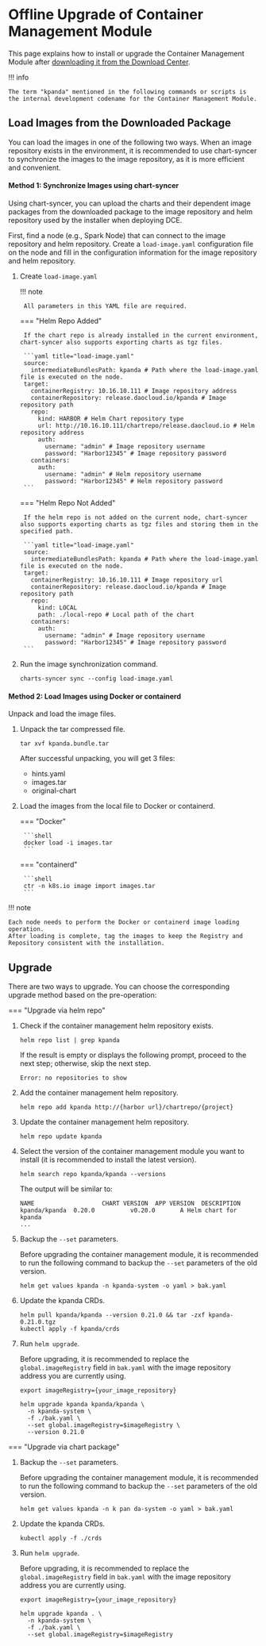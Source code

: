# Offline Upgrade of Container Management Module

This page explains how to install or upgrade the Container Management Module after [downloading it from the Download Center](../../download/modules/kpanda.md).

!!! info

    The term "kpanda" mentioned in the following commands or scripts is the internal development codename for the Container Management Module.

## Load Images from the Downloaded Package

You can load the images in one of the following two ways. When an image repository exists in the environment, it is recommended to use chart-syncer to synchronize the images to the image repository, as it is more efficient and convenient.

#### Method 1: Synchronize Images using chart-syncer

Using chart-syncer, you can upload the charts and their dependent image packages from the downloaded package to the image repository and helm repository used by the installer when deploying DCE.

First, find a node (e.g., Spark Node) that can connect to the image repository and helm repository. Create a `load-image.yaml` configuration file on the node and fill in the configuration information for the image repository and helm repository.

1. Create `load-image.yaml`

    !!! note

        All parameters in this YAML file are required.

    === "Helm Repo Added"

        If the chart repo is already installed in the current environment, chart-syncer also supports exporting charts as tgz files.

        ```yaml title="load-image.yaml"
        source:
          intermediateBundlesPath: kpanda # Path where the load-image.yaml file is executed on the node.
        target:
          containerRegistry: 10.16.10.111 # Image repository address
          containerRepository: release.daocloud.io/kpanda # Image repository path
          repo:
            kind: HARBOR # Helm Chart repository type
            url: http://10.16.10.111/chartrepo/release.daocloud.io # Helm repository address
            auth:
              username: "admin" # Image repository username
              password: "Harbor12345" # Image repository password
          containers:
            auth:
              username: "admin" # Helm repository username
              password: "Harbor12345" # Helm repository password
        ```

    === "Helm Repo Not Added"

        If the helm repo is not added on the current node, chart-syncer also supports exporting charts as tgz files and storing them in the specified path.

        ```yaml title="load-image.yaml"
        source:
          intermediateBundlesPath: kpanda # Path where the load-image.yaml file is executed on the node.
        target:
          containerRegistry: 10.16.10.111 # Image repository url
          containerRepository: release.daocloud.io/kpanda # Image repository path
          repo:
            kind: LOCAL
            path: ./local-repo # Local path of the chart
          containers:
            auth:
              username: "admin" # Image repository username
              password: "Harbor12345" # Image repository password
        ```

1. Run the image synchronization command.

    ```shell
    charts-syncer sync --config load-image.yaml
    ```

#### Method 2: Load Images using Docker or containerd

Unpack and load the image files.

1. Unpack the tar compressed file.

    ```shell
    tar xvf kpanda.bundle.tar
    ```

    After successful unpacking, you will get 3 files:

    - hints.yaml
    - images.tar
    - original-chart

2. Load the images from the local file to Docker or containerd.

    === "Docker"

        ```shell
        docker load -i images.tar
        ```

    === "containerd"

        ```shell
        ctr -n k8s.io image import images.tar
        ```

!!! note

    Each node needs to perform the Docker or containerd image loading operation.
    After loading is complete, tag the images to keep the Registry and Repository consistent with the installation.

## Upgrade

There are two ways to upgrade. You can choose the corresponding upgrade method based on the pre-operation:

=== "Upgrade via helm repo"

1. Check if the container management helm repository exists.

    ```shell
    helm repo list | grep kpanda
    ```

    If the result is empty or displays the following prompt, proceed to the next step; otherwise, skip the next step.

    ```none
    Error: no repositories to show
    ```

2. Add the container management helm repository.

    ```shell
    helm repo add kpanda http://{harbor url}/chartrepo/{project}
    ```

3. Update the container management helm repository.

    ```shell
    helm repo update kpanda
    ```

4. Select the version of the container management module you want to install (it is recommended to install the latest version).

    ```shell
    helm search repo kpanda/kpanda --versions
    ```

    The output will be similar to:

    ```none
    NAME                   CHART VERSION  APP VERSION  DESCRIPTION
    kpanda/kpanda  0.20.0          v0.20.0       A Helm chart for kpanda
    ...
    ```

5. Backup the `--set` parameters.

    Before upgrading the container management module, it is recommended to run the following command to backup the `--set` parameters of the old version.

    ```shell
    helm get values kpanda -n kpanda-system -o yaml > bak.yaml
    ```

6. Update the kpanda CRDs.

    ```shell
    helm pull kpanda/kpanda --version 0.21.0 && tar -zxf kpanda-0.21.0.tgz
    kubectl apply -f kpanda/crds
    ```

7. Run `helm upgrade`.

    Before upgrading, it is recommended to replace the `global.imageRegistry` field in `bak.yaml` with the image repository address you are currently using.

    ```shell
    export imageRegistry={your_image_repository}
    ```

    ```shell
    helm upgrade kpanda kpanda/kpanda \
      -n kpanda-system \
      -f ./bak.yaml \
      --set global.imageRegistry=$imageRegistry \
      --version 0.21.0
    ```

=== "Upgrade via chart package"

1. Backup the `--set` parameters.

    Before upgrading the container management module, it is recommended to run the following command to backup the `--set` parameters of the old version.

    ```shell
    helm get values kpanda -n k pan da-system -o yaml > bak.yaml
    ```

2. Update the kpanda CRDs.

    ```shell
    kubectl apply -f ./crds
    ```

3. Run `helm upgrade`.

    Before upgrading, it is recommended to replace the `global.imageRegistry` field in `bak.yaml` with the image repository address you are currently using.

    ```shell
    export imageRegistry={your_image_repository}
    ```

    ```shell
    helm upgrade kpanda . \
      -n kpanda-system \
      -f ./bak.yaml \
      --set global.imageRegistry=$imageRegistry
    ```
